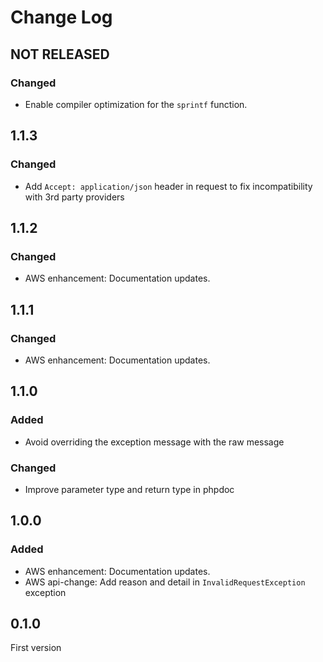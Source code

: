# Change Log

## NOT RELEASED

### Changed

- Enable compiler optimization for the `sprintf` function.

## 1.1.3

### Changed

- Add `Accept: application/json` header in request to fix incompatibility with 3rd party providers

## 1.1.2

### Changed

- AWS enhancement: Documentation updates.

## 1.1.1

### Changed

- AWS enhancement: Documentation updates.

## 1.1.0

### Added

- Avoid overriding the exception message with the raw message

### Changed

- Improve parameter type and return type in phpdoc

## 1.0.0

### Added

- AWS enhancement: Documentation updates.
- AWS api-change: Add reason and detail in `InvalidRequestException` exception

## 0.1.0

First version
